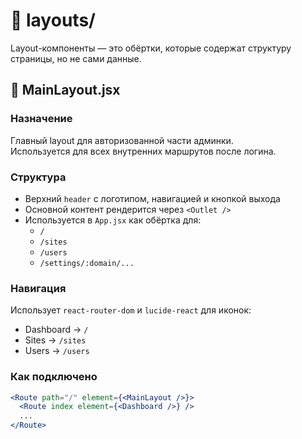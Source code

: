 # 📄 layouts/

Layout-компоненты — это обёртки, которые содержат структуру страницы, но не сами данные.

## 🔹 MainLayout.jsx

### Назначение
Главный layout для авторизованной части админки.  
Используется для всех внутренних маршрутов после логина.

### Структура
- Верхний `header` с логотипом, навигацией и кнопкой выхода
- Основной контент рендерится через `<Outlet />`
- Используется в `App.jsx` как обёртка для:
  - `/`
  - `/sites`
  - `/users`
  - `/settings/:domain/...`

### Навигация
Использует `react-router-dom` и `lucide-react` для иконок:
- Dashboard → `/`
- Sites → `/sites`
- Users → `/users`

### Как подключено

```jsx
<Route path="/" element={<MainLayout />}>
  <Route index element={<Dashboard />} />
  ...
</Route>
